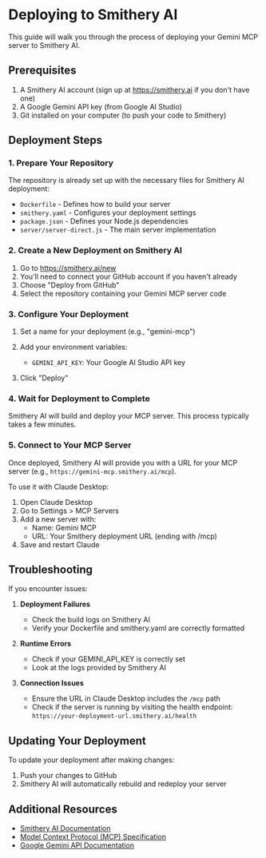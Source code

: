# Deploying to Smithery AI

This guide will walk you through the process of deploying your Gemini MCP server to Smithery AI.

## Prerequisites

1. A Smithery AI account (sign up at https://smithery.ai if you don't have one)
2. A Google Gemini API key (from Google AI Studio)
3. Git installed on your computer (to push your code to Smithery)

## Deployment Steps

### 1. Prepare Your Repository

The repository is already set up with the necessary files for Smithery AI deployment:
- `Dockerfile` - Defines how to build your server
- `smithery.yaml` - Configures your deployment settings
- `package.json` - Defines your Node.js dependencies
- `server/server-direct.js` - The main server implementation

### 2. Create a New Deployment on Smithery AI

1. Go to https://smithery.ai/new
2. You'll need to connect your GitHub account if you haven't already
3. Choose "Deploy from GitHub" 
4. Select the repository containing your Gemini MCP server code

### 3. Configure Your Deployment

1. Set a name for your deployment (e.g., "gemini-mcp")
2. Add your environment variables:
   - `GEMINI_API_KEY`: Your Google AI Studio API key

3. Click "Deploy"

### 4. Wait for Deployment to Complete

Smithery AI will build and deploy your MCP server. This process typically takes a few minutes.

### 5. Connect to Your MCP Server

Once deployed, Smithery AI will provide you with a URL for your MCP server (e.g., `https://gemini-mcp.smithery.ai/mcp`).

To use it with Claude Desktop:

1. Open Claude Desktop
2. Go to Settings > MCP Servers
3. Add a new server with:
   - Name: Gemini MCP
   - URL: Your Smithery deployment URL (ending with /mcp)
4. Save and restart Claude

## Troubleshooting

If you encounter issues:

1. **Deployment Failures**
   - Check the build logs on Smithery AI
   - Verify your Dockerfile and smithery.yaml are correctly formatted

2. **Runtime Errors**
   - Check if your GEMINI_API_KEY is correctly set
   - Look at the logs provided by Smithery AI

3. **Connection Issues**
   - Ensure the URL in Claude Desktop includes the `/mcp` path
   - Check if the server is running by visiting the health endpoint: `https://your-deployment-url.smithery.ai/health`

## Updating Your Deployment

To update your deployment after making changes:

1. Push your changes to GitHub
2. Smithery AI will automatically rebuild and redeploy your server

## Additional Resources

- [Smithery AI Documentation](https://smithery.ai/docs)
- [Model Context Protocol (MCP) Specification](https://github.com/anthropics/anthropic-cookbook/tree/main/mcp)
- [Google Gemini API Documentation](https://ai.google.dev/docs) 